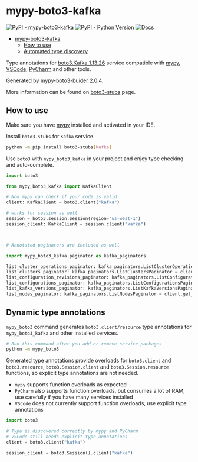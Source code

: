 # mypy-boto3-kafka

[![PyPI - mypy-boto3-kafka](https://img.shields.io/pypi/v/mypy-boto3-kafka.svg?color=blue)](https://pypi.org/project/mypy-boto3-kafka)
[![PyPI - Python Version](https://img.shields.io/pypi/pyversions/mypy-boto3-kafka.svg?color=blue)](https://pypi.org/project/mypy-boto3-kafka)
[![Docs](https://img.shields.io/readthedocs/mypy-boto3-builder.svg?color=blue)](https://mypy-boto3-builder.readthedocs.io/)

- [mypy-boto3-kafka](#mypy-boto3-kafka)
  - [How to use](#how-to-use)
  - [Automated type discovery](#automated-type-discovery)

Type annotations for
[boto3.Kafka 1.13.26](https://boto3.amazonaws.com/v1/documentation/api/1.13.26/reference/services/kafka.html#Kafka) service
compatible with [mypy](https://github.com/python/mypy), [VSCode](https://code.visualstudio.com/),
[PyCharm](https://www.jetbrains.com/pycharm/) and other tools.

Generated by [mypy-boto3-buider 2.0.4](https://github.com/vemel/mypy_boto3_builder).

More information can be found on [boto3-stubs](https://pypi.org/project/boto3-stubs/) page.

## How to use

Make sure you have [mypy](https://github.com/python/mypy) installed and activated in your IDE.

Install `boto3-stubs` for `Kafka` service.

```bash
python -m pip install boto3-stubs[kafka]
```

Use `boto3` with `mypy_boto3_kafka` in your project and enjoy type checking and auto-complete.

```python
import boto3

from mypy_boto3_kafka import KafkaClient

# Now mypy can check if your code is valid.
client: KafkaClient = boto3.client("kafka")

# works for session as well
session = boto3.session.Session(region="us-west-1")
session_client: KafkaClient = session.client("kafka")



# Annotated paginators are included as well

import mypy_boto3_kafka.paginator as kafka_paginators

list_cluster_operations_paginator: kafka_paginators.ListClusterOperationsPaginator = client.get_paginator("list_cluster_operations")
list_clusters_paginator: kafka_paginators.ListClustersPaginator = client.get_paginator("list_clusters")
list_configuration_revisions_paginator: kafka_paginators.ListConfigurationRevisionsPaginator = client.get_paginator("list_configuration_revisions")
list_configurations_paginator: kafka_paginators.ListConfigurationsPaginator = client.get_paginator("list_configurations")
list_kafka_versions_paginator: kafka_paginators.ListKafkaVersionsPaginator = client.get_paginator("list_kafka_versions")
list_nodes_paginator: kafka_paginators.ListNodesPaginator = client.get_paginator("list_nodes")
```

## Dynamic type annotations

`mypy_boto3` command generates `boto3.client/resource` type annotations for
`mypy_boto3_kafka` and other installed services.

```bash
# Run this command after you add or remove service packages
python -m mypy_boto3
```

Generated type annotations provide overloads for `boto3.client` and `boto3.resource`,
`boto3.Session.client` and `boto3.Session.resource` functions,
so explicit type annotations are not needed.

- `mypy` supports function overloads as expected
- `PyCharm` also supports function overloads, but consumes a lot of RAM, use carefully if you have many services installed
- `VSCode` does not currently support function overloads, use explicit type annotations

```python
import boto3

# Type is discovered correctly by mypy and PyCharm
# VSCode still needs explicit type annotations
client = boto3.client("kafka")

session_client = boto3.Session().client("kafka")
```